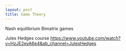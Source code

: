 ```yaml
---
layout: post
title: Game Theory
---
```


Nash equilibrium
Bimatrix games

Jules Hedges course
https://www.youtube.com/watch?v=HzJE2eyA6e4&ab_channel=JulesHedges